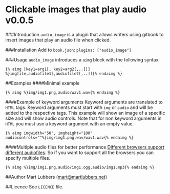 Clickable images that play audio v0.0.5
=======================================
###Introduction
`audio_image` is a plugin that allows writers using gitbook to insert images
that play an audio file when clicked.

###Installation
Add to `book.json`: `plugins: ["audio_image"]`

###Usage
`audio_image` introduces a `aimg` block with the following syntax:

```
{% aimg [key1=arg1[, key2=arg2[,..]]] %}imgfile,audiofile1[,audiofile2[,..]]{% endaimg %}
```

##Examples
####Minimal example
```
{% aimg %}img/img1.png,audio/wav1.wav{% endaimg %}
```

####Example of keyword arguments
Keyword arguments are translated to `HTML` tags. Keyword arguments must start
with `img` or `audio` and will be added to the respective tags. This example
will show an image of a specific size and will show audio controls. Note that
for non keyword arguments in `HTML` you must use a keyword argument with an
empty value.
```
{% aimg imgwidth="50", imgheight="100" audiocontrols=""%}img/img1.png,wav/wav1.wav{% endaimg %}
```

####Multiple audio files for better performance
[Different browsers support different audiofiles][1]. So if you want to support
all the browsers you can specify multiple files.
```
{% aimg %}img/img1.png,audio/img1.ogg,audio/img1.mp3{% endaimg %}
```

##Author
Mart Lubbers (mart@martlubbers.net)

##Licence
See `LICENCE` file.

[1]: https://en.wikipedia.org/wiki/HTML5_Audio#Supported_Browsers_4
